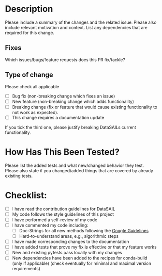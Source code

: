 # Description

Please include a summary of the changes and the related issue. Please also include relevant motivation and context. 
List any dependencies that are required for this change.

## Fixes

Which issues/bugs/feature requests does this PR fix/tackle?

## Type of change

Please check all applicable

- [ ] Bug fix (non-breaking change which fixes an issue)
- [ ] New feature (non-breaking change which adds functionality)
- [ ] Breaking change (fix or feature that would cause existing functionality to not work as expected).
- [ ] This change requires a documentation update

If you tick the third one, please justify breaking DataSAILs current functionality.

# How Has This Been Tested?

Please list the added tests and what new/changed behavior they test. Please also state if you changed/added things that 
are covered by already existing tests.

# Checklist:

- [ ] I have read the contribution guidelines for DataSAIL
- [ ] My code follows the style guidelines of this project
- [ ] I have performed a self-review of my code
- [ ] I have commented my code including:
  - [ ] Doc-Strings for all new methods following the 
        [Google Guidelines](https://github.com/google/styleguide/blob/gh-pages/pyguide.md#38-comments-and-docstrings)
  - [ ] Hard-to-understand areas, e.g., algorithmic steps 
- [ ] I have made corresponding changes to the documentation
- [ ] I have added tests that prove my fix is effective or that my feature works
- [ ] New and existing pytests pass locally with my changes
- [ ] New dependencies have been added to the recipes for conda-build (only if applicable) (check eventually for 
      minimal and maximal version requirements)
